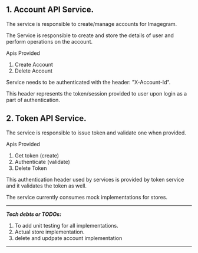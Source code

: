 ## 1. Account API Service.

The service is responsible to create/manage accounts for Imagegram.

The Service is responsible to create and store the details of user and perform operations on the account.

Apis Provided
1. Create Account
2. Delete Account

Service needs to be authenticated with the header: "X-Account-Id".

This header represents the token/session provided to user upon login as a part of authentication.

## 2. Token API Service.
 The service is responsible to issue token and validate one when provided.

Apis Provided
1. Get token (create)
2. Authenticate (validate)
3. Delete Token

This authentication header used by services is provided by token service and it validates the token as well.

The service currently consumes mock implementations for stores.

----
**_Tech debts or TODOs:_**
1. To add unit testing for all implementations.
2. Actual store implementation.
3. delete and updpate account implementation
----

